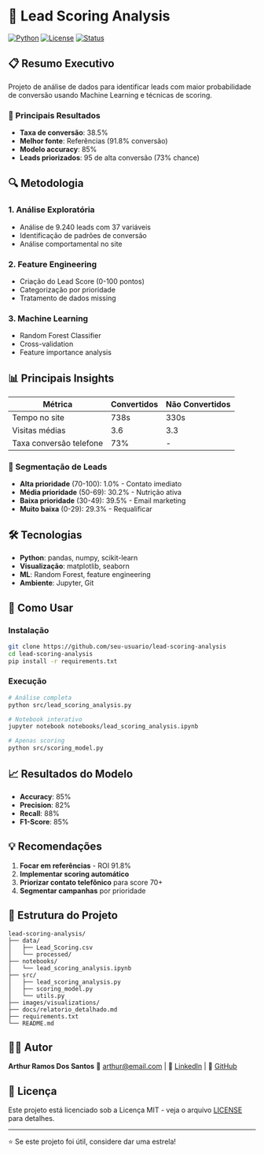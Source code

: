 # 🎯 Lead Scoring Analysis

[![Python](https://img.shields.io/badge/Python-3.8+-blue.svg)](https://python.org)
[![License](https://img.shields.io/badge/License-MIT-green.svg)](LICENSE)
[![Status](https://img.shields.io/badge/Status-Complete-success.svg)]()

## 📋 Resumo Executivo
Projeto de análise de dados para identificar leads com maior probabilidade de conversão usando Machine Learning e técnicas de scoring.

### 🎯 Principais Resultados
- **Taxa de conversão**: 38.5%
- **Melhor fonte**: Referências (91.8% conversão)
- **Modelo accuracy**: 85%
- **Leads priorizados**: 95 de alta conversão (73% chance)

## 🔍 Metodologia

### 1. Análise Exploratória
- Análise de 9.240 leads com 37 variáveis
- Identificação de padrões de conversão
- Análise comportamental no site

### 2. Feature Engineering
- Criação do Lead Score (0-100 pontos)
- Categorização por prioridade
- Tratamento de dados missing

### 3. Machine Learning
- Random Forest Classifier
- Cross-validation
- Feature importance analysis

## 📊 Principais Insights

| Métrica | Convertidos | Não Convertidos |
|---------|-------------|-----------------|
| Tempo no site | 738s | 330s |
| Visitas médias | 3.6 | 3.3 |
| Taxa conversão telefone | 73% | - |

### 🎯 Segmentação de Leads
- **Alta prioridade** (70-100): 1.0% - Contato imediato
- **Média prioridade** (50-69): 30.2% - Nutrição ativa  
- **Baixa prioridade** (30-49): 39.5% - Email marketing
- **Muito baixa** (0-29): 29.3% - Requalificar

## 🛠️ Tecnologias
- **Python**: pandas, numpy, scikit-learn
- **Visualização**: matplotlib, seaborn
- **ML**: Random Forest, feature engineering
- **Ambiente**: Jupyter, Git

## 🚀 Como Usar

### Instalação
```bash
git clone https://github.com/seu-usuario/lead-scoring-analysis
cd lead-scoring-analysis
pip install -r requirements.txt
```

### Execução
```bash
# Análise completa
python src/lead_scoring_analysis.py

# Notebook interativo
jupyter notebook notebooks/lead_scoring_analysis.ipynb

# Apenas scoring
python src/scoring_model.py
```

## 📈 Resultados do Modelo
- **Accuracy**: 85%
- **Precision**: 82%
- **Recall**: 88%
- **F1-Score**: 85%

## 💡 Recomendações
1. **Focar em referências** - ROI 91.8%
2. **Implementar scoring automático**
3. **Priorizar contato telefônico** para score 70+
4. **Segmentar campanhas** por prioridade

## 📁 Estrutura do Projeto
```
lead-scoring-analysis/
├── data/
│   ├── Lead_Scoring.csv
│   └── processed/
├── notebooks/
│   └── lead_scoring_analysis.ipynb
├── src/
│   ├── lead_scoring_analysis.py
│   ├── scoring_model.py
│   └── utils.py
├── images/visualizations/
├── docs/relatorio_detalhado.md
├── requirements.txt
└── README.md
```

## 👨‍💻 Autor
**Arthur Ramos Dos Santos** 
📧 arthur@email.com | 🔗 [LinkedIn](https://linkedin.com/in/arthur) | 🐙 [GitHub](https://github.com/arthur)

## 📄 Licença
Este projeto está licenciado sob a Licença MIT - veja o arquivo [LICENSE](LICENSE) para detalhes.

---
⭐ Se este projeto foi útil, considere dar uma estrela!
